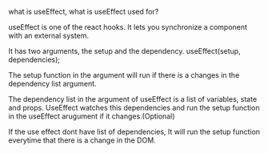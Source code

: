 what is useEffect, what is useEffect used for?

useEffect is one of the react hooks. It lets you synchronize a component with an external system.

It has two arguments, the setup and the dependency.
useEffect(setup, dependencies);

The setup function in the argument will run if there is a changes in the dependency list argument.

The dependency list in the argument of useEffect is a list of variables, state and props. UseEffect watches this dependencies and run the setup function in the useEffect arugument if it changes.(Optional)

If the use effect dont have list of dependencies, It will run the setup function everytime that there is a change in the DOM.
